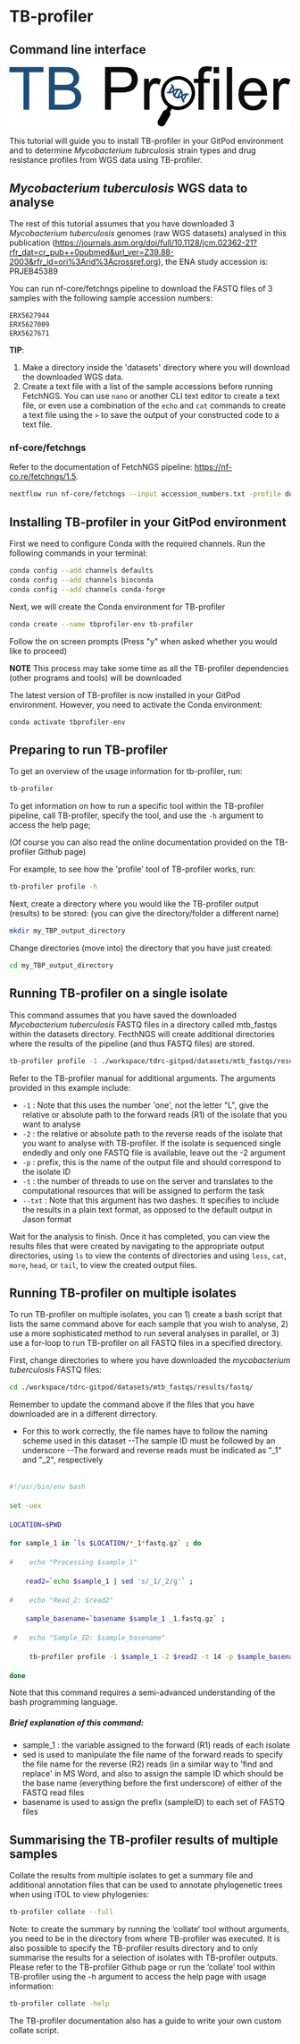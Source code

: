 # TB-profiler

## Command line interface

[![N|Solid](https://raw.githubusercontent.com/jodyphelan/jodyphelan_github_io_old/master/img/tb-profiler-logo-rectangle.png)](https://github.com/jodyphelan/TBProfiler)


This tutorial will guide you to install TB-profiler in your GitPod environment and to determine *Mycobacterium tubrculosis* strain types and drug resistance profiles from WGS data using TB-profiler. 

## *Mycobacterium tuberculosis* WGS data to analyse


The rest of this tutorial assumes that you have downloaded 3 *Mycobacterium tuberculosis* genomes (raw WGS datasets) analysed in this publication (https://journals.asm.org/doi/full/10.1128/jcm.02362-21?rfr_dat=cr_pub++0pubmed&url_ver=Z39.88-2003&rfr_id=ori%3Arid%3Acrossref.org), the ENA study accession is: PRJEB45389 

You can run nf-core/fetchngs pipeline to download the FASTQ files of 3 samples with the following sample accession numbers: 

```
ERX5627944
ERX5627009
ERX5627671
```

**TIP**: 
1) Make a directory inside the 'datasets' directory where you will download the downloaded WGS data. 
2) Create a text file with a list of the sample accessions before running FetchNGS. You can use `nano`  or another CLI text editor to create a text file, or even use a combination of the `echo` and `cat` commands to create a text file using the `>` to save the output of your constructed code to a text file. 

### nf-core/fetchngs

Refer to the documentation of FetchNGS pipeline: https://nf-co.re/fetchngs/1.5.

```sh
nextflow run nf-core/fetchngs --input accession_numbers.txt -profile docker
```


## Installing TB-profiler in your GitPod environment

First we need to configure Conda with the required channels. Run the following commands in your terminal:

```bash
conda config --add channels defaults
conda config --add channels bioconda
conda config --add channels conda-forge
```
Next, we will create the Conda environment for TB-profiler

```bash
conda create --name tbprofiler-env tb-profiler
```
Follow the on screen prompts (Press "y" when asked whether you would like to proceed)

**NOTE** This process may take some time as all the TB-profiler dependencies (other programs and tools) will be downloaded

The latest version of TB-profiler is now installed in your GitPod environment. However, you need to activate the Conda environment: 

```bash
conda activate tbprofiler-env
```

## Preparing to run TB-profiler

To get an overview of the usage information for tb-profiler, run: 

```bash
tb-profiler
```

To get information on how to run a specific tool within the TB-profiler pipeline, call TB-profiler, specify the tool, and use the `-h` argument to access the help page; 

(Of course you can also read the online documentation provided on the TB-profiler Github page)

For example, to see how the 'profile' tool of TB-profiler works, run: 

```bash
tb-profiler profile -h
```

Next, create a directory where you would like the TB-profiler output (results) to be stored: 
(you can give the directory/folder a different name)

```bash
mkdir my_TBP_output_directory
```

Change directories (move into) the directory that you have just created: 

```bash
cd my_TBP_output_directory
```


## Running TB-profiler on a single isolate

This command assumes that you have saved the downloaded *Mycobacterium tuberculosis* FASTQ files in a directory called mtb_fastqs within the datasets directory. FecthNGS will create additional directories where the results of the pipeline (and thus FASTQ files) are stored. 

```bash
tb-profiler profile -1 ./workspace/tdrc-gitpod/datasets/mtb_fastqs/results/fastq/ERX5627009_ERR5987184_1.fastq.gz -2 /workspace/tdrc-gitpod/datasets/mtb_fastqs/results/fastq/ERX5627009_ERR5987184_2.fastq.gz -p ERX5627009 -t 12 --txt
```

Refer to the TB-profiler manual for additional arguments. The arguments provided in this example include: 

- `-1` : Note that this uses the number 'one', not the letter "L", give the relative or absolute path to the forward reads (R1) of the isolate that you want to analyse
- `-2` : the relative or absolute path to the reverse reads of the isolate that you want to analyse with TB-profiler. If the isolate is sequenced single endedly and only one FASTQ file is available, leave out the -2 argument
- `-p` : prefix, this is the name of the output file and should correspond to the isolate ID
- `-t` : the number of threads to use on the server and translates to the computational resources that will be assigned to perform the task
- `--txt` : Note that this argument has two dashes. It specifies to include the results in a plain text format, as opposed to the default output in Jason format

Wait for the analysis to finish. Once it has completed, you can view the results files that were created by navigating to the appropriate output directories, using `ls` to view the contents of directories and using `less`, `cat`, `more`, `head`, or `tail`, to view the created output files. 

## Running TB-profiler on multiple isolates 

To run TB-profiler on multiple isolates, you can 1) create a bash script that lists the same command above for each sample that you wish to analyse, 2) use a more sophisticated method to run several analyses in parallel, or 3) use a for-loop to run TB-profiler on all FASTQ files in a specified directory. 

First, change directories to where you have downloaded the *mycobacterium tuberculosis* FASTQ files:
```bash
cd ./workspace/tdrc-gitpod/datasets/mtb_fastqs/results/fastq/
```
Remember to update the command above if the files that you have downloaded are in a different dirrectory.  

- For this to work correctly, the file names have to follow the naming scheme used in this dataset
--The sample ID must be followed by an underscore
--The forward and reverse reads must be indicated as "_1" and "_2", respectively




```bash

#!/usr/bin/env bash

set -uex

LOCATION=$PWD

for sample_1 in `ls $LOCATION/*_1*fastq.gz` ; do

#    echo "Processing $sample_1"

    read2=`echo $sample_1 | sed 's/_1/_2/g'` ; 
    
#    echo "Read_2: $read2"
    
    sample_basename=`basename $sample_1 _1.fastq.gz` ;

 #   echo "Sample_ID: $sample_basename"
    
     tb-profiler profile -1 $sample_1 -2 $read2 -t 14 -p $sample_basename --txt; 

done
```
Note that this command requires a semi-advanced understanding of the bash programming language. 
##### Brief explanation of this command: 

- sample_1 : the variable assigned to the forward (R1) reads of each isolate
- sed is used to manipulate the file name of the forward reads to specify the file name for the reverse (R2) reads (in a similar way to 'find and replace' in MS Word, and also to assign the sample ID which should be the base name (everything before the first underscore) of either of the FASTQ read files
- basename is used to assign the prefix (sampleID) to each set of FASTQ files


## Summarising the TB-profiler results of multiple samples 

Collate the results from multiple isolates to get a summary file and additional annotation files that can be used to annotate phylogenetic trees when using iTOL to view phylogenies:

```bash
tb-profiler collate --full
```
Note: to create the summary by running the ‘collate’ tool without arguments, you need to be in the directory from where TB-profiler was executed. It is also possible to specify the TB-profiler results directory and to only summarise the results for a selection of isolates with TB-profiler outputs. Please refer to the TB-profiler Github page or run the ‘collate’ tool within TB-profiler using the -h argument to access the help page with usage information:

```bash
tb-profiler collate -help
```

The TB-profiler documentation also has a guide to write your own custom collate script. 


  

